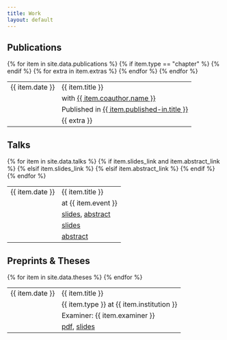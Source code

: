 ```yaml
---
title: Work
layout: default
---
```


## Publications

<table>
  {% for item in site.data.publications %}
    <tr>
        <td class="date">{{ item.date }}</td>
        <td>{{ item.title }}</td>
    </tr>
    <tr>
      <td></td><td class="extra">with <a href="{{ item.coauthor.link }}">{{ item.coauthor.name }}</a></td>
    </tr>
    {% if item.type == "chapter" %}
      <tr>
        <td></td>
        <td class="extra">Published in <a href="{{ item.published-in.link }}">{{ item.published-in.title }}</a></td>
      </tr>
    {% endif %}
    {% for extra in item.extras %}
      <tr>
        <td></td>
        <td class="extra">{{ extra }}</td>
      </tr>
    {% endfor %}
  {% endfor %}
</table>

## Talks

<table>
  {% for item in site.data.talks %}
    <tr>
        <td class="date">{{ item.date }}</td>
        <td>{{ item.title }}</td>
    </tr>
    <tr>
        <td></td>
        <td class="extra">at <a {% if item.event_link %}href="{{ item.event_link }}"{% endif %}>{{ item.event }}</a></td>
    </tr>
    {% if item.slides_link and item.abstract_link %}
    <tr>
      <td></td><td class="extra"><a href="{{ item.slides_link }}">slides</a>, <a href="{{ item.abstract_link }}">abstract</a></td>
    </tr>
    {% elsif item.slides_link %}
    <tr>
      <td></td><td class="extra"><a href="{{ item.slides_link }}">slides</a></td>
    </tr>
    {% elsif item.abstract_link %}
    <tr>
      <td></td><td class="extra"><a href="{{ item.abstract_link }}">abstract</a></td>
    </tr>
    {% endif %}
  {% endfor %}
</table>

## Preprints & Theses

<table>
  {% for item in site.data.theses %}
    <tr>
        <td class="date">{{ item.date }}</td>
        <td>{{ item.title }}</td>
    </tr>
    <tr>
      <td></td>
      <td class="extra">{{ item.type }} at {{ item.institution }}</td>
    </tr>
    <tr>
      <td></td>
      <td class="extra">Examiner: {{ item.examiner }}</td>
    </tr>
    <tr>
      <td></td>
      <td class="extra"><a href="{{ item.pdf_link }}">pdf</a>, <a href="{{ item.slides_link }}">slides</a></td>
    </tr>
  {% endfor %}
</table>
